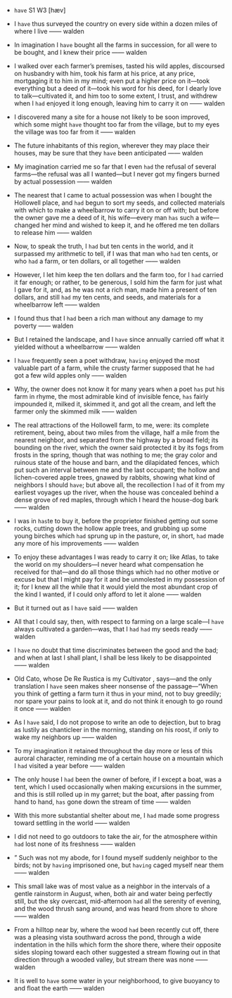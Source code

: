 - `have` S1 W3 [hæv]



-  I `have` thus surveyed the country on every side within a dozen miles of where I live —— walden

-  In imagination I `have` bought all the farms in succession, for all were to be bought, and I knew their price —— walden

-  I walked over each farmer’s premises, tasted his wild apples, discoursed on husbandry with him, took his farm at his price, at any price, mortgaging it to him in my mind; even put a higher price on it﻿—took everything but a deed of it﻿—took his word for his deed, for I dearly love to talk﻿—cultivated it, and him too to some extent, I trust, and withdrew when I `had` enjoyed it long enough, leaving him to carry it on —— walden

-  I discovered many a site for a house not likely to be soon improved, which some might `have` thought too far from the village, but to my eyes the village was too far from it —— walden

-  The future inhabitants of this region, wherever they may place their houses, may be sure that they `have` been anticipated —— walden

- My imagination carried me so far that I even `had` the refusal of several farms﻿—the refusal was all I wanted﻿—but I never got my fingers burned by actual possession —— walden

-  The nearest that I came to actual possession was when I bought the Hollowell place, and `had` begun to sort my seeds, and collected materials with which to make a wheelbarrow to carry it on or off with; but before the owner gave me a deed of it, his wife﻿—every man `has` such a wife﻿—changed her mind and wished to keep it, and he offered me ten dollars to release him —— walden

-  Now, to speak the truth, I `had` but ten cents in the world, and it surpassed my arithmetic to tell, if I was that man who `had` ten cents, or who `had` a farm, or ten dollars, or all together —— walden

-  However, I let him keep the ten dollars and the farm too, for I `had` carried it far enough; or rather, to be generous, I sold him the farm for just what I gave for it, and, as he was not a rich man, made him a present of ten dollars, and still `had` my ten cents, and seeds, and materials for a wheelbarrow left —— walden

-  I found thus that I `had` been a rich man without any damage to my poverty —— walden

-  But I retained the landscape, and I `have` since annually carried off what it yielded without a wheelbarrow —— walden

- I `have` frequently seen a poet withdraw, `having` enjoyed the most valuable part of a farm, while the crusty farmer supposed that he `had` got a few wild apples only —— walden

-  Why, the owner does not know it for many years when a poet `has` put his farm in rhyme, the most admirable kind of invisible fence, `has` fairly impounded it, milked it, skimmed it, and got all the cream, and left the farmer only the skimmed milk —— walden

- The real attractions of the Hollowell farm, to me, were: its complete retirement, being, about two miles from the village, half a mile from the nearest neighbor, and separated from the highway by a broad field; its bounding on the river, which the owner said protected it by its fogs from frosts in the spring, though that was nothing to me; the gray color and ruinous state of the house and barn, and the dilapidated fences, which put such an interval between me and the last occupant; the hollow and lichen-covered apple trees, gnawed by rabbits, showing what kind of neighbors I should `have`; but above all, the recollection I `had` of it from my earliest voyages up the river, when the house was concealed behind a dense grove of red maples, through which I heard the house-dog bark —— walden

-  I was in `has`te to buy it, before the proprietor finished getting out some rocks, cutting down the hollow apple trees, and grubbing up some young birches which `had` sprung up in the pasture, or, in short, `had` made any more of his improvements —— walden

-  To enjoy these advantages I was ready to carry it on; like Atlas, to take the world on my shoulders﻿—I never heard what compensation he received for that﻿—and do all those things which `had` no other motive or excuse but that I might pay for it and be unmolested in my possession of it; for I knew all the while that it would yield the most abundant crop of the kind I wanted, if I could only afford to let it alone —— walden

-  But it turned out as I `have` said —— walden

- All that I could say, then, with respect to farming on a large scale﻿—I `have` always cultivated a garden﻿—was, that I `had` `had` my seeds ready —— walden

-  I `have` no doubt that time discriminates between the good and the bad; and when at last I shall plant, I shall be less likely to be disappointed —— walden

- Old Cato, whose De Re Rustica is my Cultivator , says﻿—and the only translation I `have` seen makes sheer nonsense of the passage﻿—“When you think of getting a farm turn it thus in your mind, not to buy greedily; nor spare your pains to look at it, and do not think it enough to go round it once —— walden

-  As I `have` said, I do not propose to write an ode to dejection, but to brag as lustily as chanticleer in the morning, standing on his roost, if only to wake my neighbors up —— walden

-  To my imagination it retained throughout the day more or less of this auroral character, reminding me of a certain house on a mountain which I `had` visited a year before —— walden

- The only house I `had` been the owner of before, if I except a boat, was a tent, which I used occasionally when making excursions in the summer, and this is still rolled up in my garret; but the boat, after passing from hand to hand, `has` gone down the stream of time —— walden

-  With this more substantial shelter about me, I `had` made some progress toward settling in the world —— walden

-  I did not need to go outdoors to take the air, for the atmosphere within `had` lost none of its freshness —— walden

- ” Such was not my abode, for I found myself suddenly neighbor to the birds; not by `having` imprisoned one, but `having` caged myself near them —— walden

- This small lake was of most value as a neighbor in the intervals of a gentle rainstorm in August, when, both air and water being perfectly still, but the sky overcast, mid-afternoon `had` all the serenity of evening, and the wood thrush sang around, and was heard from shore to shore —— walden

-  From a hilltop near by, where the wood `had` been recently cut off, there was a pleasing vista southward across the pond, through a wide indentation in the hills which form the shore there, where their opposite sides sloping toward each other suggested a stream flowing out in that direction through a wooded valley, but stream there was none —— walden

-  It is well to `have` some water in your neighborhood, to give buoyancy to and float the earth —— walden